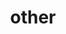 ---
layout: page
title: other
nav: true
dropdown: true
children: 
    - title: creative coding
    #  permalink: /creative-coding/
    - title: photography
    #  permalink: /photography/
    - title: music
    #  permalink: /photography/
---